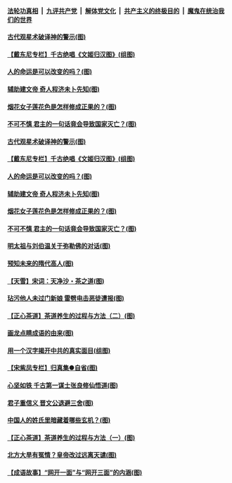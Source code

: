 

####  [法轮功真相](../../../../basic/blob/master/README.md?t=06202202) &nbsp;|&nbsp; [九评共产党](../../../../9ping.md/blob/master/README.md?t=06202202) &nbsp;|&nbsp; [解体党文化](../../../../jtdwh.md/blob/master/README.md?t=06202202)  &nbsp;|&nbsp; [共产主义的终极目的](../../../../gczydzjmd.md/blob/master/README.md?t=06202202) &nbsp;|&nbsp; [魔鬼在统治我们的世界](../../../../mgztzwmdsj.md/blob/master/README.md?t=06202202) 

#### [古代观星术破译神的警示(图)](../pages/p7/936938.md?t=06202202) 

#### [【戴东尼专栏】千古绝唱《文姬归汉图》(组图)](../pages/p7/933598.md?t=06202202) 

#### [人的命运是可以改变的吗？(图)](../pages/p7/936633.md?t=06202202) 

#### [辅助建文帝 奇人程济未卜先知(图)](../pages/p7/936751.md?t=06202202) 

#### [烟花女子莲花色是怎样修成正果的？(图)](../pages/p7/936627.md?t=06202202) 

#### [不可不慎 君主的一句话竟会导致国家灭亡？(图)](../pages/p7/936921.md?t=06202202) 

#### [古代观星术破译神的警示(图)](../pages/p7/936938.md?t=06202202) 

#### [【戴东尼专栏】千古绝唱《文姬归汉图》(组图)](../pages/p7/933598.md?t=06202202) 

#### [人的命运是可以改变的吗？(图)](../pages/p7/936633.md?t=06202202) 

#### [辅助建文帝 奇人程济未卜先知(图)](../pages/p7/936751.md?t=06202202) 

#### [烟花女子莲花色是怎样修成正果的？(图)](../pages/p7/936627.md?t=06202202) 

#### [不可不慎 君主的一句话竟会导致国家灭亡？(图)](../pages/p7/936921.md?t=06202202) 

#### [明太祖与刘伯温关于弥勒佛的对话(图)](../pages/p7/936918.md?t=06202202) 

#### [预知未来的隋代高人(图)](../pages/p7/936519.md?t=06202202) 

#### [【天雪】宋词：天净沙・茶之道(图)](../pages/p7/936606.md?t=06202202) 

#### [玷污他人未过门新娘 雷劈电击恶徒遭报(图)](../pages/p7/936730.md?t=06202202) 

#### [【正心茶道】茶道养生的过程与方法（二）(图)](../pages/p7/936188.md?t=06202202) 

#### [画龙点睛成语的由来(图)](../pages/p7/936521.md?t=06202202) 

#### [用一个汉字揭开中共的真实面目(组图)](../pages/p7/936605.md?t=06202202) 

#### [【宋紫凤专栏】归真集●自省(图)](../pages/p7/936715.md?t=06202202) 

#### [心坚如铁 千古第一谋士张良修仙悟道(图)](../pages/p7/936518.md?t=06202202) 

#### [君子重信义 晋文公退避三舍(图)](../pages/p7/936517.md?t=06202202) 

#### [中国人的姓氏里暗藏着哪些玄机？(图)](../pages/p7/936608.md?t=06202202) 

#### [【正心茶道】茶道养生的过程与方法（一）(图)](../pages/p7/936187.md?t=06202202) 

#### [北方大旱有冤情？皇帝改过远离天谴(图)](../pages/p7/936431.md?t=06202202) 

#### [【成语故事】“网开一面”与“网开三面”的内涵(图)](../pages/p7/936380.md?t=06202202) 

